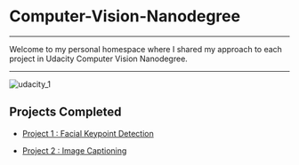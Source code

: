 # Computer-Vision-Nanodegree

- - - -

Welcome to my personal homespace where I shared my approach to each project in Udacity Computer Vision Nanodegree.

- - - -

![udacity_1](https://user-images.githubusercontent.com/26703868/71285965-709dba00-238c-11ea-9f94-10e7a570e8b9.jpg)

## Projects Completed

- [Project 1 : Facial Keypoint Detection](https://github.com/may12day/Computer-Vision-Nanodegree/tree/master/Project_1_facial_keypoint_detection)

- [Project 2 : Image Captioning](https://github.com/may12day/Deep-Learning-Nanodegree/tree/master/Project_2_image_captioning)
